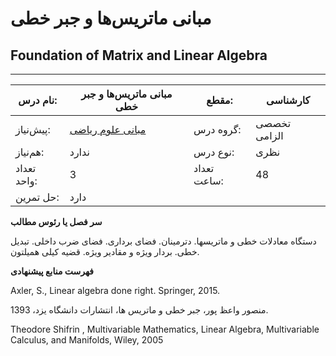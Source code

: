 # مبانی ماتریس‌ها و جبر خطی
## Foundation of Matrix and Linear Algebra
_______________________________________________________________________________
| نام درس:    | مبانی ماتریس‌ها و جبر خطی                                     | مقطع:       | کارشناسی     |
| ----------- | ------------------------------------------------------------- | ----------- | ------------ |
| پیش‌نیاز:   | [مبانی علوم ریاضی](../mandatory/Foundation-of-Mathematics.md) | گروه درس:   | تخصصی الزامی |
| هم‌نیاز:    | ندارد                                                         | نوع درس:    | نظری         |
| تعداد واحد: | 3                                                             | تعداد ساعت: | 48           |
| حل تمرین:   |  دارد                                                         |             |              |

**سر فصل یا رئوس مطالب**

دستگاه معادلات خطی و ماتریسها. دترمینان. فضای برداری. فضای ضرب داخلی. تبدیل خطی. بردار ویژه و مقادیر ویژه. قضیه کیلی همیلتون.

**فهرست منابع پیشنهادی**

Axler, S., Linear algebra done right. Springer, 2015.

منصور واعظ پور، جبر خطی و ماتریس ها، انتشارات دانشگاه یزد، 1393.

Theodore Shifrin , Multivariable Mathematics, Linear Algebra, Multivariable Calculus, and Manifolds, Wiley, 2005
